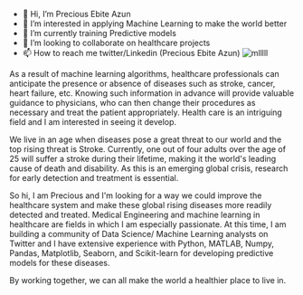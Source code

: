 - 👋 Hi, I’m Precious Ebite Azun
- 👀 I’m interested in applying Machine Learning to make the world better
- 🌱 I’m currently training Predictive models
- 💞️ I’m looking to collaborate on healthcare projects
- 📫 How to reach me twitter/Linkedin (Precious Ebite Azun)
![mlllll](https://user-images.githubusercontent.com/107571666/176520691-5838c79c-0cdd-46b4-8726-fac3a6d8e73a.png)


As a result of machine learning algorithms, healthcare professionals can anticipate the presence or absence of diseases such as stroke, cancer, heart failure, etc. Knowing such information in advance will provide valuable guidance to physicians, who can then change their procedures as necessary and treat the patient appropriately. Health care is an intriguing field and I am interested in seeing it develop.

We live in an age when diseases pose a great threat to our world and the top rising threat is Stroke. Currently, one out of four adults over the age of 25 will suffer a stroke during their lifetime, making it the world's leading cause of death and disability. As this is an emerging global crisis, research for early detection and treatment is essential. 

So hi, I am Precious and I'm looking for a way we could improve the healthcare system and make these global rising diseases more readily detected and treated. Medical Engineering and machine learning in healthcare are fields in which I am especially passionate. At this time, I am building a community of Data Science/ Machine Learning analysts on Twitter and I have extensive experience with Python, MATLAB, Numpy, Pandas, Matplotlib, Seaborn, and Scikit-learn for developing predictive models for these diseases. 

By working together, we can all make the world a healthier place to live in.

<!---
precious-azun/precious-azun is a ✨ special ✨ repository because its `README.md` (this file) appears on your GitHub profile.
You can click the Preview link to take a look at your changes.
--->
